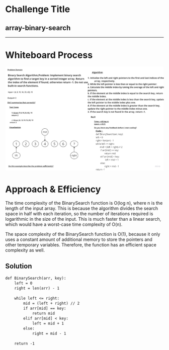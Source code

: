 
# Challenge Title
## array-binary-search
---
# Whiteboard Process
![](./image/chall3.jpg)

# Approach & Efficiency
The time complexity of the BinarySearch function is O(log n), where n is the length of the input array. This is because the algorithm divides the search space in half with each iteration, so the number of iterations required is logarithmic in the size of the input. This is much faster than a linear search, which would have a worst-case time complexity of O(n).

The space complexity of the BinarySearch function is O(1), because it only uses a constant amount of additional memory to store the pointers and other temporary variables. Therefore, the function has an efficient space complexity as well.
## Solution
```
def BinarySearch(arr, key):
    left = 0
    right = len(arr) - 1

    while left <= right:
        mid = (left + right) // 2
        if arr[mid] == key:
            return mid
        elif arr[mid] < key:
            left = mid + 1
        else:
            right = mid - 1

    return -1
```